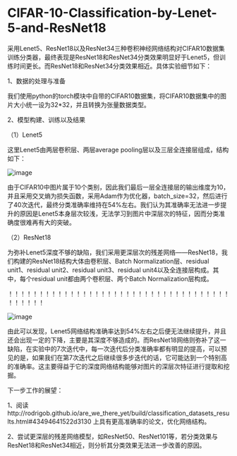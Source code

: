 # CIFAR-10-Classification-by-Lenet-5-and-ResNet18

采用Lenet5、ResNet18以及ResNet34三种卷积神经网络结构对CIFAR10数据集训练分类器，最终表现是ResNet18和ResNet34分类效果明显好于Lenet5，但训练时间更长。而ResNet18和ResNet34分类效果相近。具体实验细节如下：

1、数据的处理与准备

我们使用python的torch模块中自带的CIFAR10数据集，将CIFAR10数据集中的图片大小统一设为32*32，并且转换为张量数据类型。

2、模型构建、训练以及结果

（1）Lenet5

这里Lenet5由两层卷积层、两层average pooling层以及三层全连接层组成，结构如下：

![image](https://github.com/Slam1423/CIFAR-10-Classification-by-Lenet-5-and-ResNet18/blob/main/lenet5.jpg)

由于CIFAR10中图片属于10个类别，因此我们最后一层全连接层的输出维度为10，并且采用交叉熵为损失函数，采用Adam作为优化器，batch_size=32，然后进行了40次迭代，最终分类准确率维持在54%左右。我们认为其准确率无法进一步提升的原因是Lenet5本身层次较浅，无法学习到图片中深层次的特征，因而分类准确度很难再有大的突破。

（2）ResNet18

为弥补Lenet5深度不够的缺陷，我们采用更深层次的残差网络——ResNet18，我们构建的ResNet18结构大体由卷积层、Batch Normalization层、residual unit1、residual unit2、residual unit3、residual unit4以及全连接层构成。其中，每个residual unit都由两个卷积层、两个Batch Normalization层构成。

！！！！！！！！！！！！！！！！！！！！！！！！！！！！！！！！！！！！！！！！！！

![image](https://github.com/Slam1423/CIFAR-10-Classification-by-Lenet-5-and-ResNet18/blob/main/Lenet5%E4%B8%8EResNet18%E5%AF%B9%E6%AF%94.png)

由此可以发现，Lenet5网络结构准确率达到54%左右之后便无法继续提升，并且还会出现一定的下降，主要是其深度不够造成的。而ResNet18网络则弥补了这一缺陷，在实验中的7次迭代中，每一次迭代后分类准确率都有明显的提高，可以预见的是，如果我们在第7次迭代之后继续很多步迭代的话，它可能达到一个特别高的准确率。这主要得益于它的深度网络结构能够对图片的深层次特征进行提取和挖掘。

下一步工作的展望：

1、阅读http://rodrigob.github.io/are_we_there_yet/build/classification_datasets_results.html#43494641522d3130 上具有更高准确率的论文，优化网络结构。

2、尝试更深层的残差网络模型，如ResNet50、ResNet101等，若分类效果与ResNet18和ResNet34相近，则分析其分类效果无法进一步改善的原因。

